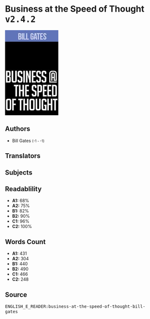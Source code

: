 # Business at the Speed of Thought <kbd>v2.4.2</kbd>

![](./cover.medium.jpg "")

## Authors


 - Bill Gates <small>(-1 - -1)</small>

## Translators



## Subjects



## Readablility


 - **A1:** 68%
 - **A2:** 75%
 - **B1:** 82%
 - **B2:** 90%
 - **C1:** 96%
 - **C2:** 100%

## Words Count


 - **A1:** 431
 - **A2:** 304
 - **B1:** 440
 - **B2:** 490
 - **C1:** 466
 - **C2:** 248

## Source


<kbd>ENGLISH_E_READER:business-at-the-speed-of-thought-bill-gates</kbd>
